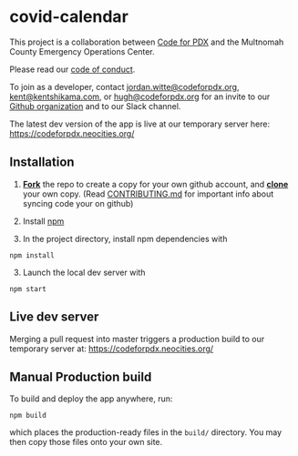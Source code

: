# covid-calendar

This project is a collaboration between [Code for PDX](codeforpdx.org) and the Multnomah County Emergency Operations Center.

Please read our [code of conduct](http://www.codeforpdx.org/about/conduct).

To join as a developer, contact jordan.witte@codeforpdx.org, kent@kentshikama.com, or hugh@codeforpdx.org for an invite to our [Github organization](https://github.com/codeforpdx/) and to our Slack channel.

The latest dev version of the app is live at our temporary server here: https://codeforpdx.neocities.org/

## Installation

1. **[Fork](https://help.github.com/articles/fork-a-repo/#fork-an-example-repository)** the repo to create a copy for your own github account,
  and **[clone](https://help.github.com/articles/fork-a-repo/#step-2-create-a-local-clone-of-your-fork)** your own copy. (Read [CONTRIBUTING.md](https://github.com/codeforpdx/recordexpungPDX/blob/master/CONTRIBUTING.md) for important info about syncing code your on github)

3. Install [npm](https://www.npmjs.com/)

2. In the project directory, install npm dependencies with

```
npm install
```

3. Launch the local dev server with

```
npm start
```

## Live dev server

Merging a pull request into master triggers a production build to our temporary server at: https://codeforpdx.neocities.org/

## Manual Production build

To build and deploy the app anywhere, run:

```
npm build
```

which places the production-ready files in the `build/` directory. You may then copy those files onto your own site.
